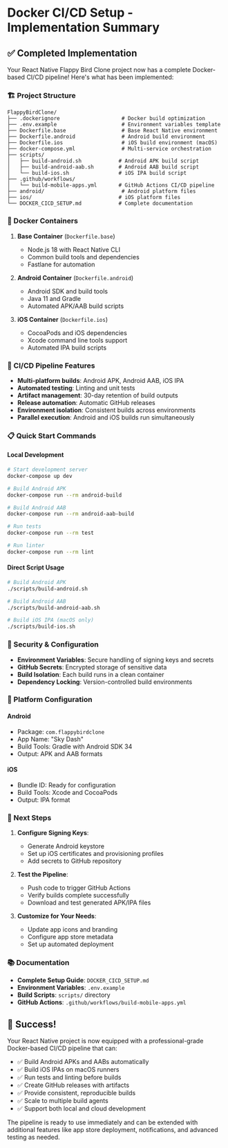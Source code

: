 # Docker CI/CD Setup - Implementation Summary

## ✅ Completed Implementation

Your React Native Flappy Bird Clone project now has a complete Docker-based CI/CD pipeline! Here's what has been implemented:

### 🏗️ Project Structure
```
FlappyBirdClone/
├── .dockerignore                    # Docker build optimization
├── .env.example                     # Environment variables template
├── Dockerfile.base                  # Base React Native environment
├── Dockerfile.android               # Android build environment
├── Dockerfile.ios                   # iOS build environment (macOS)
├── docker-compose.yml               # Multi-service orchestration
├── scripts/
│   ├── build-android.sh            # Android APK build script
│   ├── build-android-aab.sh        # Android AAB build script
│   └── build-ios.sh                # iOS IPA build script
├── .github/workflows/
│   └── build-mobile-apps.yml       # GitHub Actions CI/CD pipeline
├── android/                         # Android platform files
├── ios/                            # iOS platform files
└── DOCKER_CICD_SETUP.md            # Complete documentation
```

### 🐳 Docker Containers

1. **Base Container** (`Dockerfile.base`)
   - Node.js 18 with React Native CLI
   - Common build tools and dependencies
   - Fastlane for automation

2. **Android Container** (`Dockerfile.android`)
   - Android SDK and build tools
   - Java 11 and Gradle
   - Automated APK/AAB build scripts

3. **iOS Container** (`Dockerfile.ios`)
   - CocoaPods and iOS dependencies
   - Xcode command line tools support
   - Automated IPA build scripts

### 🚀 CI/CD Pipeline Features

- **Multi-platform builds**: Android APK, Android AAB, iOS IPA
- **Automated testing**: Linting and unit tests
- **Artifact management**: 30-day retention of build outputs
- **Release automation**: Automatic GitHub releases
- **Environment isolation**: Consistent builds across environments
- **Parallel execution**: Android and iOS builds run simultaneously

### 📋 Quick Start Commands

#### Local Development
```bash
# Start development server
docker-compose up dev

# Build Android APK
docker-compose run --rm android-build

# Build Android AAB
docker-compose run --rm android-aab-build

# Run tests
docker-compose run --rm test

# Run linter
docker-compose run --rm lint
```

#### Direct Script Usage
```bash
# Build Android APK
./scripts/build-android.sh

# Build Android AAB
./scripts/build-android-aab.sh

# Build iOS IPA (macOS only)
./scripts/build-ios.sh
```

### 🔐 Security & Configuration

- **Environment Variables**: Secure handling of signing keys and secrets
- **GitHub Secrets**: Encrypted storage of sensitive data
- **Build Isolation**: Each build runs in a clean container
- **Dependency Locking**: Version-controlled build environments

### 📱 Platform Configuration

#### Android
- Package: `com.flappybirdclone`
- App Name: "Sky Dash"
- Build Tools: Gradle with Android SDK 34
- Output: APK and AAB formats

#### iOS
- Bundle ID: Ready for configuration
- Build Tools: Xcode and CocoaPods
- Output: IPA format

### 🎯 Next Steps

1. **Configure Signing Keys**:
   - Generate Android keystore
   - Set up iOS certificates and provisioning profiles
   - Add secrets to GitHub repository

2. **Test the Pipeline**:
   - Push code to trigger GitHub Actions
   - Verify builds complete successfully
   - Download and test generated APK/IPA files

3. **Customize for Your Needs**:
   - Update app icons and branding
   - Configure app store metadata
   - Set up automated deployment

### 📚 Documentation

- **Complete Setup Guide**: `DOCKER_CICD_SETUP.md`
- **Environment Variables**: `.env.example`
- **Build Scripts**: `scripts/` directory
- **GitHub Actions**: `.github/workflows/build-mobile-apps.yml`

## 🎉 Success!

Your React Native project is now equipped with a professional-grade Docker-based CI/CD pipeline that can:

- ✅ Build Android APKs and AABs automatically
- ✅ Build iOS IPAs on macOS runners
- ✅ Run tests and linting before builds
- ✅ Create GitHub releases with artifacts
- ✅ Provide consistent, reproducible builds
- ✅ Scale to multiple build agents
- ✅ Support both local and cloud development

The pipeline is ready to use immediately and can be extended with additional features like app store deployment, notifications, and advanced testing as needed.